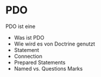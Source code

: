 PDO
====

PDO ist eine 

* Was ist PDO
* Wie wird es von Doctrine genutzt
* Statement
* Connection
* Prepared Statements
* Named vs. Questions Marks